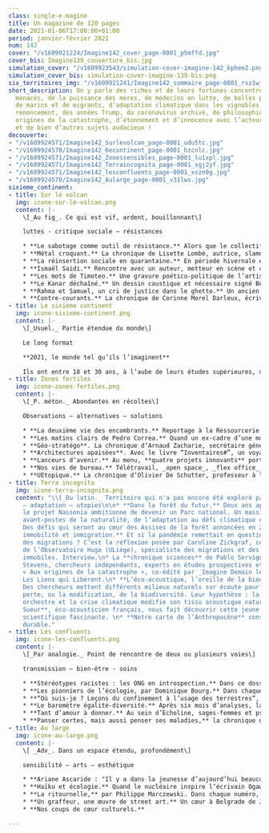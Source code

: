 ```yaml
---
class: single-e-magine
title: Un magazine de 120 pages
date: 2021-01-06T17:00:00+01:00
period: janvier-février 2021
num: 142
cover: "/v1609921224/Imagine142_cover_page-0001_p5mffd.jpg"
cover_bis: Imagine139_couverture_bis.jpg
simulation_cover: "/v1609923543/simulation-cover-imagine-142_kphee2.png"
simulation_cover_bis: simulation-cover-imagine-139-bis.png
six_territoires_img: "/v1609921241/Imagine142_sommaire_page-0001_rsz1wj.jpg"
short_description: On y parle des riches et de leurs fortunes concentrées, de requins
  menacés, de la puissance des mères, de médecins en lutte, de belles plantes sauvages,
  de marins et de migrants, d’adaptation climatique dans les vignobles, de l’art du
  renoncement, des années Trump, du coronavirus archivé, de philosophie du soin, des
  origines de la catastrophe, d’étonnement et d’innocence avec l’acteur Jacques Gamblin…
  et de bien d’autres sujets audacieux !
decouverte:
- "/v1609924571/Imagine142_Surlevolcan_page-0001_udu5tc.jpg"
- "/v1609924570/Imagine142_6econtinent_page-0001_hzcnlc.jpg"
- "/v1609924571/Imagine142_Zonessensibles_page-0001_lu1xpl.jpg"
- "/v1609924571/Imagine142_Terraincognita_page-0001_xgj2yf.jpg"
- "/v1609924571/Imagine142_lesconfluents_page-0001_xszn9g.jpg"
- "/v1609924570/Imagine142_Aularge_page-0001_v31lws.jpg"
sixieme_continent:
- title: Sur le volcan
  img: icone-sur-le-volcan.png
  content: |-
    \[_Au fig_. Ce qui est vif, ardent, bouillonnant\]

    luttes - critique sociale – résistances

    * **Le sabotage comme outil de résistance.** Alors que le collectif La Ronce appelle à la dégradation de paquets de sucre de betterave dans les supermarchés pour protester contre la prolongation des néonicotinoïdes et que le débat autour du sabotage monte chez les activistes, _Imagine_ explore l'histoire et les usages de ce moyen d'action clandestin.
    * **Métal croquant.** La chronique de Lisette Lombé, autrice, slameuse, collagiste, militante pour les droits des femmes.
    * **La réinsertion sociale en quarantaine.** En période hivernale et en plein confinement, les travailleurs sociaux de l’Asbl ‘’Comme chez nous’’ font tout pour maintenir leur approche multidisciplinaire d’accueil et d’accompagnement (dite d’acceuilpagnement) des personnes précarisées. Reportage à Marchienne-au-Pont, où l’on se sent oublié par les gestionnaires de la crise, sans pour autant baisser les bras.
    * **Ismaël Saidi.** Rencontre avec un auteur, metteur en scène et comédien qui sillonne inlassablement les routes avec ses spectacles comme _Djihad_ pour ouvrir le débat avec jeunes et moins jeunes, et discuter d’identité, d’islam, de la puissance des arts, de l’importance du doute.
    * **Les mots de Timoteo.** Une gravure poético-politique de l’artiste Timoteo.
    * **Le Kanar déchaîné.** Un dessin caustique et nécessaire signé Bernard Querton, alias Kanar.
    * **Rahma et Samuel, un cri de justice dans le ghetto.** Un ancien chef de gang et une militante féministe, tous deux kenyans, luttent contre les violences policières et les exécutions extrajudiciaires dans le bidonville de Mathare, à l’est de Nairobi. Rencontre.
    * **Contre-courants.** La chronique de Corinne Morel Darleux, écrivaine, militante écosocialiste, autrice de _Plutôt couler en beauté que flotter sans grâce_ (Libertalia).
- title: Le sixième continent
  img: icone-sixieme-continent.png
  content: |-
    \[_Usuel._ Partie étendue du monde\]

    Le long format

    **2021, le monde tel qu’ils l’imaginent**

    Ils ont entre 18 et 30 ans, à l’aube de leurs études supérieures, démarrent leur vie professionnelle ou sont en quête d’un premier emploi. Comment traversent-ils cette époque si troublée ? Quels sont leurs espoirs pour l’année à venir ? Dans son premier numéro de l’année 2021, _Imagine_ a choisi d’ouvrir ses colonnes à cette **génération "M" – comme "mutations" –** au travers d’un processus de journalisme collectif et participatif. Un an après le déclenchement de l’épidémie, cette génération encaisse durement la crise en cours et dessine un monde en clair-obscur dans lequel elle souhaite jouer son rôle transformateur.
- title: Zones fertiles
  img: icone-zones-fertiles.png
  content: |-
    \[_P. méton._ Abondantes en récoltes\]

    Observations – alternatives – solutions

    * **La deuxième vie des encombrants.** Reportage à la Ressourcerie du Pays de Liège et zoom sur ce secteur de l’économie de la réutilisation, locale et solidaire en pleine croissance.
    * **Les matins clairs de Pedro Correa.** Quand un ex-cadre d’une multinationale devient artiste-photographe. Récit d’un parcours de vie à 180 degrés.
    * **Géo-stratégo**. La chronique d’Arnaud Zacharie, secrétaire général du CNCD-11.11.11.
    * **Architectures apaisées**. Avec le livre “Inventaires#”, un voyage en images à travers l’architecture contemporaine en transition.
    * **Lanceurs d’avenir.** Au menu, **quatre projets innovants** portés par des jeunes : des grillons pour l’apéro, des vêtements en fibres recyclées, des voyages pour découvrir la vie sauvage wallonne et de la récupération d’invendus.
    * **Nos vies de bureau.** Télétravail, _open space_, _flex office_, les façons de travailler de millions d’employés sont en pleine mutation. Arrêt sur image et remise en perspective.
    * **UEtopique.** La chronique d’Olivier De Schutter, professeur à l’UCLouvain, rapporteur spécial de l’ONU sur l’extrême pauvreté et les droits de l’homme, consacrée à la réforme de la Politique agricole commune.
- title: Terra incognita
  img: icone-terra-incognita.png
  content: "\\[_Du latin._ Territoire qui n'a pas encore été exploré par l'Homme.\\]\n\nprospective
    – adaptation – utopies\n\n* **Dans la forêt du futur.** Deux ans après sa naissance,
    le projet Nassonia ambitionne de devenir un Parc national. Un massif clef aux
    avant-postes de la naturalité, de l’adaptation au défi climatique et d’une gouvernance.
    Des défis qui seront au cœur des Assises de la forêt annoncées en 2021.\n* **Confinements,
    immobilité et immigration.** Et si la pandémie remettait en question notre vision
    des migrations ? C’est la réflexion posée par Caroline Zickgraf, co-directrice
    de l’Observatoire Hugo (ULiège), spécialiste des migrations et des populations
    immobiles. Interview.\n* La **chronique sciences** de Pablo Servigne et Raphaël
    Stevens, chercheurs indépendants, experts en études prospectives et auteurs de
    « Aux origines de la catastrophe », co-édité par _Imagine Demain le monde_ et
    Les Liens qui Libèrent.\n* **L’éco-acoustique, l’oreille de la biodiversité.**
    Des chercheurs mettent différents milieux naturels sur écoute pour mesurer la
    perte, ou la modification, de la biodiversité. Leur hypothèse : la Terre est un
    orchestre et la crise climatique modifie son tissu acoustique naturel. **Jérôme
    Sueur**, éco-acousticien français, nous fait découvrir cette jeune discipline
    scientifique fascinante. \n* **Notre carte de l’Anthropocène** consacrée au développement
    durable."
- title: Les confluents
  img: icone-les-confluents.png
  content: |-
    \[_Par analogie._ Point de rencontre de deux ou plusieurs voies\]

    transmission – bien-être - soins

    * **Stéréotypes racistes : les ONG en introspection.** Dans ce dossier de six pages, _Imagine_ fait le point sur une réflexion entamée par les organisations non-gouvernementales de coopération au développement et d'aide humanitaire. Soucieux de clarifier certains concepts antiracistes et décoloniaux de plus en plus utilisés, le secteur a construit un lexique. Mais au-delà des mots, les ONG sont appelées à décoloniser leur com’, perçue comme un vecteur de racisme.
    * **Les pionniers de l’écologie, par Dominique Bourg.** Dans chaque numéro, le philosophe nous replonge dans l'œuvre d’une figure marquante. Cet épisode est consacré à Alexandre Grothendiek.
    * **“Où suis-je ? Leçons du confinement à l’usage des terrestres”, par Bruno Latour.** En primeur, les bonnes feuilles du dernier ouvrage du philosophe français qui sortira le 21 janvier aux éditions La Découverte.
    * **Le baromètre égalité-diversité.** Après six mois d’analyses, la rédaction revoit sa méthode de travail pour mieux prendre en compte la diversité et la parité dans ses pages. Explications.
    * **Tant d’amour à donner.** Au sein d’Echoline, sages-femmes et psychologues accompagnent les premiers pas d’enfants et de parents malmenés par la vie.
    * **Panser certes, mais aussi penser ses maladies,** la chronique de l’Asbl Philocité qui, dans cet épisode, nous apporte des outils philosophiques pour entretenir une bonne hygiène de vie.
- title: Au large
  img: icone-au-large.png
  content: |-
    \[ _Adv_. Dans un espace étendu, profondément\]

    sensibilité – arts – esthétique

    * **Ariane Ascaride : "Il y a dans la jeunesse d’aujourd’hui beaucoup d’inventivité et d’insolence".** Un grand entretien de cinq pages avec l’actrice française qui sort _Bonjour Pa’_, un livre de lettres adressées à son père.
    * **Haïku et écologie.** Quand le nucléaire inspire l’écrivain Ogawa Keïshu.
    * **La ritournelle,** par Philippe Marczewski. Dans chaque numéro, l’écrivain et finaliste du Prix Rossel 2019 nous propose un exercice de « psychogéographie minuscule ». Dans ce quatrième épisode, il nous emmène dans une presque enclave, en territoire ucclois.
    * **Un graffeur, une œuvre de street art.** Un cœur à Belgrade de Jana Danilović.
    * **Nos coups de cœur culturels.**

---
```

